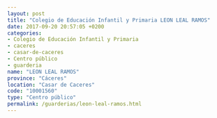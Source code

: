 ```yaml
---
layout: post
title: "Colegio de Educación Infantil y Primaria LEON LEAL RAMOS"
date: 2017-09-20 20:57:05 +0200
categories:
- Colegio de Educación Infantil y Primaria
- caceres
- casar-de-caceres
- Centro público
- guarderia
name: "LEON LEAL RAMOS"
province: "Cáceres"
location: "Casar de Caceres"
code: "10001560"
type: "Centro público"
permalink: /guarderias/leon-leal-ramos.html
---
```

